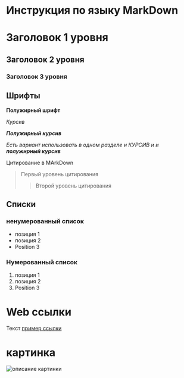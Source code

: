 # Инструкция по языку MarkDown

# Заголовок 1 уровня
## Заголовок 2 уровня
### Заголовок 3 уровня

## Шрифты
**Полужирный шрифт**

*Курсив*


***Полужирный курсив***

*Есть вариант использовать в одном разделе и КУРСИВ и и __полужирный курсив__* 

Цитирование в MArkDown

> Первый уровень цитирования
>> Второй уровень цитирования

## Списки
### ненумерованный список

* позиция 1
* позиция 2
* Position 3
### Нумерованный список
1. позиция 1
2. позиция 2
3. Position 3

# Web ссылки
Текст [пример ссылки](http://yandex.ru "Всплывающая подсказка")

# картинка
![описание картинки](images\bolt22.jpg)